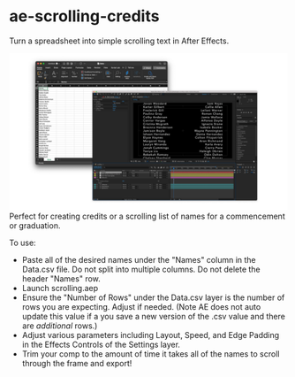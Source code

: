 # ae-scrolling-credits
 Turn a spreadsheet into simple scrolling text in After Effects.

![Image of ae-scrolling-credits](header_img.png)
Perfect for creating credits or a scrolling list of names for a commencement or graduation.

To use:
* Paste all of the desired names under the "Names" column in the Data.csv file. Do not split into multiple columns. Do not delete the header "Names" row.
* Launch scrolling.aep
* Ensure the "Number of Rows" under the Data.csv layer is the number of rows you are expecting. Adjust if needed. (Note AE does not auto update this value if a you save a new version of the .csv value and there are *additional* rows.)
* Adjust various parameters including Layout, Speed, and Edge Padding in the Effects Controls of the Settings layer.
* Trim your comp to the amount of time it takes all of the names to scroll through the frame and export!